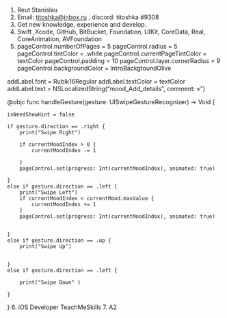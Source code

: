 1. Reut Stanislau
2. Email: titoshka@inbox.ru , discord: titoshka #9308
3. Get new knowledge, experience and develop.
4. Swift ,Xcode, GitHub, BitBucket, Foundation, UIKit, CoreData, Real, CoreAnimation, AVFoundation
5. pageControl.numberOfPages = 5
pageControl.radius = 5
pageControl.tintColor = .white
pageControl.currentPageTintColor = textColor
pageControl.padding = 10
pageControl.layer.cornerRadius = 9
pageControl.backgroundColor = IntroBackgtoundOlive

addLabel.font = Rubik16Regular
addLabel.textColor = textColor
addLabel.text = NSLocalizedString(“mood_Add_details”, comment: «")

@objc func handleGesture(gesture: UISwipeGestureRecognizer) -> Void {
    
    isNeedShowHint = false
    
    if gesture.direction == .right {
        print("Swipe Right")
       
        if currentMoodIndex > 0 {
            currentMoodIndex -= 1
            
        }
        pageControl.set(progress: Int(currentMoodIndex), animated: true)

    }
    else if gesture.direction == .left {
        print("Swipe Left")
        if currentMoodIndex < currentMood.maxValue {
            currentMoodIndex += 1
        }
        pageControl.set(progress: Int(currentMoodIndex), animated: true)

       
    }
    else if gesture.direction == .up {
        print("Swipe Up")
    
        
    }
    else if gesture.direction == .left {
        
        print("Swipe Down" )
       
    }
}
6.  iOS Developer  TeachMeSkills
7.  A2
